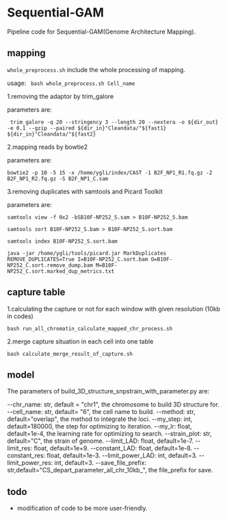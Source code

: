 # Sequential-GAM
Pipeline code for Sequential-GAM(Genome Architecture Mapping).

## mapping

`whole_preprocess.sh` include the whole processing of mapping.

 usage: ` bash whole_preprocess.sh Cell_name`

1.removing the adaptor by trim_galore

parameters are:

`  trim_galore -q 20 --stringency 3 --length 20 --nextera -o ${dir_out} -e 0.1 --gzip --paired ${dir_in}"Cleandata/"${fast1} ${dir_in}"Cleandata/"${fast2} `



2.mapping reads by bowtie2

parameters are:

`bowtie2 -p 10 -5 15 -x /home/ygli/index/CAST -1 B2F_NP1_R1.fq.gz -2 B2F_NP1_R2.fq.gz -S B2F_NP1_C.sam`



3.removing duplicates with samtools and Picard Toolkit

parameters are:

`samtools view -f 0x2 -bSB10F-NP252_S.sam > B10F-NP252_S.bam `

`samtools sort B10F-NP252_S.bam > B10F-NP252_S.sort.bam `

`samtools index B10F-NP252_S.sort.bam `

`java -jar /home/ygli/tools/picard.jar MarkDuplicates REMOVE_DUPLICATES=True I=B10F-NP252_C.sort.bam O=B10F-NP252_C.sort.remove_dump.bam M=B10F-NP252_C.sort.marked_dup_metrics.txt`



## capture table

1.calculating the capture or not for each window with given resolution (10kb in codes)

`bash run_all_chromatin_calculate_mapped_chr_process.sh`



2.merge capture situation in each cell into one table

`bash calculate_merge_result_of_capture.sh`



## model

The parameters of build_3D_structure_snpstrain_with_parameter.py are:

--chr_name: str,  default = "chr1", the chromosome to build 3D structure for.
--cell_name: str, default= "6", the cell name to build.
--method: str, default="overlap", the method to integrate the loci.
--my_step: int, default=180000, the step for optimizing to iteration.
--my_lr: float, default=1e-4, the learning rate for optimizing to search.
--strain_plot: str, default="C", the strain of genome.
--limit_LAD: float, default=1e-7.
--limit_res: float, default=1e+9.
--constant_LAD: float, default=1e-8.
--constant_res: float, default=1e-3.
--limit_power_LAD: int, default=3.
--limit_power_res: int, default=3.
--save_file_prefix: str,default="CS_depart_parameter_all_chr_10kb_", the file_prefix for save.



## todo

- modification of code to be more user-friendly.
